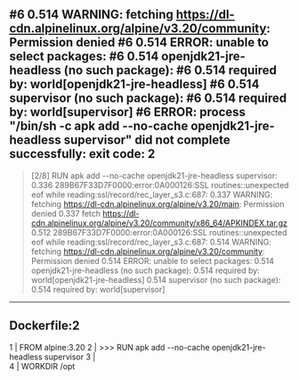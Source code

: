 #6 0.514 WARNING: fetching https://dl-cdn.alpinelinux.org/alpine/v3.20/community: Permission denied
#6 0.514 ERROR: unable to select packages:
#6 0.514   openjdk21-jre-headless (no such package):
#6 0.514     required by: world[openjdk21-jre-headless]
#6 0.514   supervisor (no such package):
#6 0.514     required by: world[supervisor]
#6 ERROR: process "/bin/sh -c apk add --no-cache openjdk21-jre-headless supervisor" did not complete successfully: exit code: 2
------
 > [2/8] RUN apk add --no-cache openjdk21-jre-headless supervisor:
0.336 289B67F33D7F0000:error:0A000126:SSL routines::unexpected eof while reading:ssl/record/rec_layer_s3.c:687:
0.337 WARNING: fetching https://dl-cdn.alpinelinux.org/alpine/v3.20/main: Permission denied
0.337 fetch https://dl-cdn.alpinelinux.org/alpine/v3.20/community/x86_64/APKINDEX.tar.gz
0.512 289B67F33D7F0000:error:0A000126:SSL routines::unexpected eof while reading:ssl/record/rec_layer_s3.c:687:
0.514 WARNING: fetching https://dl-cdn.alpinelinux.org/alpine/v3.20/community: Permission denied
0.514 ERROR: unable to select packages:
0.514   openjdk21-jre-headless (no such package):
0.514     required by: world[openjdk21-jre-headless]
0.514   supervisor (no such package):
0.514     required by: world[supervisor]
------
Dockerfile:2
--------------------
   1 |     FROM alpine:3.20
   2 | >>> RUN apk add --no-cache openjdk21-jre-headless supervisor
   3 |     
   4 |     WORKDIR /opt
